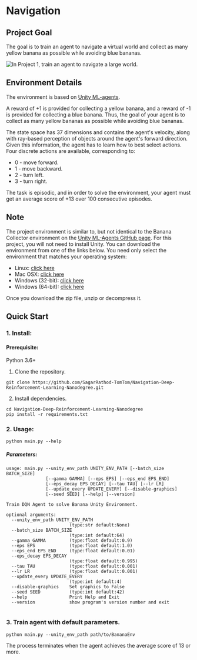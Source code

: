 # Navigation

## Project Goal

The goal is to train an agent to navigate a virtual world and collect as many yellow banana as possible while avoiding 
blue bananas.

![In Project 1, train an agent to navigate a large world.](resources/images/banana.gif)

## Environment Details

The environment is based on [Unity ML-agents](https://github.com/Unity-Technologies/ml-agents).

A reward of +1 is provided for collecting a yellow banana, and a reward of -1 is provided for collecting a blue banana. Thus, the goal of your agent is to collect as many yellow bananas as possible while avoiding blue bananas.

The state space has 37 dimensions and contains the agent's velocity, along with ray-based perception of objects around the agent's forward direction. Given this information, the agent has to learn how to best select actions. Four discrete actions are available, corresponding to:
* 0 - move forward.
* 1 - move backward.
* 2 - turn left.
* 3 - turn right.

The task is episodic, and in order to solve the environment, your agent must get an average score of +13 over 100 consecutive episodes.


## Note

The project environment is similar to, but not identical to the Banana Collector environment on the [Unity ML-Agents GitHub page](https://github.com/Unity-Technologies/ml-agents/blob/master/docs/Learning-Environment-Examples.md#banana-collector).
For this project, you will not need to install Unity. You can download the environment from one of the links below. 
You need only select the environment that matches your operating system:

* Linux: [click here](https://s3-us-west-1.amazonaws.com/udacity-drlnd/P1/Banana/Banana_Linux.zip)
* Mac OSX: [click here](https://s3-us-west-1.amazonaws.com/udacity-drlnd/P1/Banana/Banana.app.zip)
* Windows (32-bit): [click here](https://s3-us-west-1.amazonaws.com/udacity-drlnd/P1/Banana/Banana_Windows_x86.zip)
* Windows (64-bit): [click here](https://s3-us-west-1.amazonaws.com/udacity-drlnd/P1/Banana/Banana_Windows_x86_64.zip)

Once you download the zip file, unzip or decompress it.

## Quick Start

### 1. Install:

#### Prerequisite:
Python 3.6+
    
1. Clone the repository.
```shell
git clone https://github.com/SagarRathod-TomTom/Navigation-Deep-Reinforcement-Learning-Nanodegree.git
```
2. Install dependencies.
```shell
cd Navigation-Deep-Reinforcement-Learning-Nanodegree
pip install -r requirements.txt
```

### 2. Usage:
```shell
python main.py --help
```
##### Parameters:
```shell
usage: main.py --unity_env_path UNITY_ENV_PATH [--batch_size BATCH_SIZE]
               [--gamma GAMMA] [--eps EPS] [--eps_end EPS_END]
               [--eps_decay EPS_DECAY] [--tau TAU] [--lr LR]
               [--update_every UPDATE_EVERY] [--disable-graphics]
               [--seed SEED] [--help] [--version]

Train DQN Agent to solve Banana Unity Environment.

optional arguments:
  --unity_env_path UNITY_ENV_PATH
                        (type:str default:None)
  --batch_size BATCH_SIZE
                        (type:int default:64)
  --gamma GAMMA         (type:float default:0.9)
  --eps EPS             (type:float default:1.0)
  --eps_end EPS_END     (type:float default:0.01)
  --eps_decay EPS_DECAY
                        (type:float default:0.995)
  --tau TAU             (type:float default:0.001)
  --lr LR               (type:float default:0.001)
  --update_every UPDATE_EVERY
                        (type:int default:4)
  --disable-graphics    Set graphics to False
  --seed SEED           (type:int default:42)
  --help                Print Help and Exit
  --version             show program's version number and exit
  
```

### 3. Train agent with default parameters.
```shell
python main.py --unity_env_path path/to/BananaEnv
```
The process terminates when the agent achieves the average score of 13 or more.